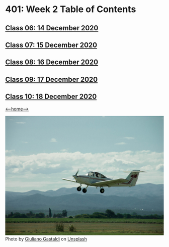 # 401: Week 2 Table of Contents

## [Class 06: 14 December 2020](class06.md)

## [Class 07: 15 December 2020](class07.md)

## [Class 08: 16 December 2020](class08.md)

## [Class 09: 17 December 2020](class09.md)

## [Class 10: 18 December 2020](class10.md)

[<--home-->](../../README.md)

![Table of Contents](../Images/takeoff.jpg)
<span>Photo by <a href="https://unsplash.com/@puntodevista?utm_source=unsplash&amp;utm_medium=referral&amp;utm_content=creditCopyText">Giuliano Gastaldi</a> on <a href="https://unsplash.com/s/photos/airplane-takeoff?utm_source=unsplash&amp;utm_medium=referral&amp;utm_content=creditCopyText">Unsplash</a></span>